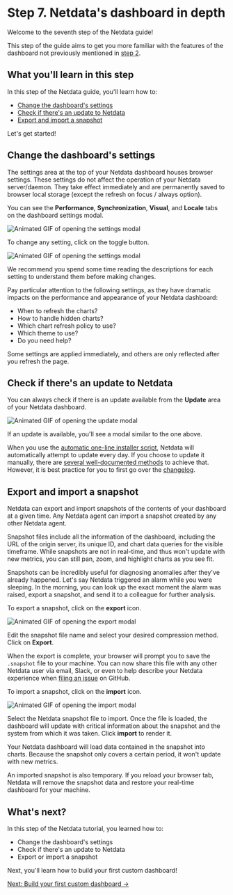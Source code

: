 # Step 7. Netdata's dashboard in depth

Welcome to the seventh step of the Netdata guide!

This step of the guide aims to get you more familiar with the features of the dashboard not previously mentioned in
[step 2](step-02.md).

## What you'll learn in this step

In this step of the Netdata guide, you'll learn how to:

-   [Change the dashboard's settings](#change-the-dashboards-settings)
-   [Check if there's an update to Netdata](#check-if-theres-an-update-to-netdata)
-   [Export and import a snapshot](#export-and-import-a-snapshot)

Let's get started!

## Change the dashboard's settings

The settings area at the top of your Netdata dashboard houses browser settings. These settings do not affect the
operation of your Netdata server/daemon. They take effect immediately and are permanently saved to browser local storage
(except the refresh on focus / always option).

You can see the **Performance**, **Synchronization**, **Visual**, and **Locale** tabs on the dashboard settings modal.

![Animated GIF of opening the settings
modal](https://user-images.githubusercontent.com/12263278/64901553-967f3880-d692-11e9-95ac-dd485d36535c.gif)

To change any setting, click on the toggle button.

![Animated GIF of opening the settings
modal](https://user-images.githubusercontent.com/1153921/65188394-2c182080-da23-11e9-9e2f-11bcdee28f30.gif)

We recommend you spend some time reading the descriptions for each setting to understand them before making changes.

Pay particular attention to the following settings, as they have dramatic impacts on the performance and appearance of
your Netdata dashboard:

-   When to refresh the charts? 
-   How to handle hidden charts? 
-   Which chart refresh policy to use? 
-   Which theme to use? 
-   Do you need help?

Some settings are applied immediately, and others are only reflected after you refresh the page.

## Check if there's an update to Netdata

You can always check if there is an update available from the **Update** area of your Netdata dashboard.

![Animated GIF of opening the update
modal](https://user-images.githubusercontent.com/12263278/64876743-be957a00-d647-11e9-83dd-2f0a8df572cb.gif)

If an update is available, you'll see a modal similar to the one above.

When you use the [automatic one-line installer script](../../packaging/installer/README.md#one-line-installation),
Netdata will automatically attempt to update every day. If you choose to update it manually, there are [several
well-documented methods](../../packaging/installer/UPDATE.md) to achieve that. However, it is best practice for you to
first go over the [changelog](../../CHANGELOG.md).

## Export and import a snapshot

Netdata can export and import snapshots of the contents of your dashboard at a given time. Any Netdata agent can import
a snapshot created by any other Netdata agent.

Snapshot files include all the information of the dashboard, including the URL of the origin server, its unique ID, and
chart data queries for the visible timeframe. While snapshots are not in real-time, and thus won't update with new metrics, you can still pan, zoom, and highlight charts as you see fit.

Snapshots can be incredibly useful for diagnosing anomalies after they've already happened. Let's say Netdata triggered
an alarm while you were sleeping. In the morning, you can look up the exact moment the alarm was raised, export a
snapshot, and send it to a colleague for further analysis.

To export a snapshot, click on the **export** icon.

![Animated GIF of opening the export
modal](https://user-images.githubusercontent.com/12263278/64901454-48b60080-d691-11e9-9c14-1539bc841735.gif)

Edit the snapshot file name and select your desired compression method. Click on **Export**.

When the export is complete, your browser will prompt you to save the `.snapshot` file to your machine. You can now
share this file with any other Netdata user via email, Slack, or even to help describe your Netdata experience when
[filing an issue](https://github.com/netdata/netdata/issues/new/choose) on GitHub.

To import a snapshot, click on the **import** icon.

![Animated GIF of opening the import
modal](https://user-images.githubusercontent.com/12263278/64901503-ee696f80-d691-11e9-9678-8d0e2a162402.gif)

Select the Netdata snapshot file to import. Once the file is loaded, the dashboard will update with critical information
about the snapshot and the system from which it was taken. Click **import** to render it.

Your Netdata dashboard will load data contained in the snapshot into charts. Because the snapshot only covers a certain
period, it won't update with new metrics.

An imported snapshot is also temporary. If you reload your browser tab, Netdata will remove the snapshot data and
restore your real-time dashboard for your machine.

## What's next?

In this step of the Netdata tutorial, you learned how to:

-   Change the dashboard's settings
-   Check if there's an update to Netdata
-   Export or import a snapshot

Next, you'll learn how to build your first custom dashboard!

[Next: Build your first custom dashboard &rarr;](step-08.md)
